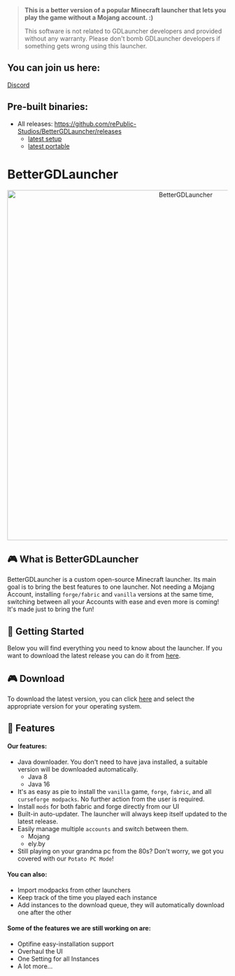 > **This is a better version of a popular Minecraft launcher that lets you play the game without a Mojang account. :)**
>
> This software is not related to GDLauncher developers and provided without any warranty. Please don't bomb GDLauncher developers if something gets wrong using this launcher.


## You can join us here:
  [Discord](https://discord.gg/tzebdd9AsM)
  
  
## Pre-built binaries:

- All releases: https://github.com/rePublic-Studios/BetterGDLauncher/releases
  - [latest setup](https://github.com/rePublic-Studios/BetterGDLauncher/releases/download/v1.4.0/BetterGDLauncher-win-setup.exe)
  - [latest portable](https://github.com/rePublic-Studios/BetterGDLauncher/releases/download/v1.4.0/BetterGDLauncher-win-portable.zip)

# BetterGDLauncher

<p align="center">
    <img width="800" height="auto" src="https://gdevs.io/showcase.jpg" alt="BetterGDLauncher" />
</p>


## 🎮 What is BetterGDLauncher

BetterGDLauncher is a custom open-source Minecraft launcher. Its main goal is to bring the best features to one launcher.
Not needing a Mojang Account, installing `forge/fabric` and `vanilla` versions at the same time, switching between all your Accounts with ease and even more is coming!
It's made just to bring the fun!

## 🚀 Getting Started

Below you will find everything you need to know about the launcher. If you want to download the latest release you can do it from [here](https://github.com/rePublic-Studios/BetterGDLauncher/releases).

## 🎮 Download

To download the latest version, you can click [here](https://github.com/rePublic-Studios/BetterGDLauncher/releases) and select the appropriate version for your operating system.

## 🎨 Features

#### Our features:

- Java downloader. You don't need to have java installed, a suitable version will be downloaded automatically.
  - Java 8
  - Java 16 
- It's as easy as pie to install the `vanilla` game, `forge`, `fabric`, and all `curseforge modpacks`. No further action from the user is required.
- Install `mods` for both fabric and forge directly from our UI
- Built-in auto-updater. The launcher will always keep itself updated to the latest release.
- Easily manage multiple `accounts` and switch between them.
  - Mojang
  - ely.by
- Still playing on your grandma pc from the 80s? Don't worry, we got you covered with our `Potato PC Mode`!

#### You can also:

- Import modpacks from other launchers
- Keep track of the time you played each instance
- Add instances to the download queue, they will automatically download one after the other

#### Some of the features we are still working on are:

- Optifine easy-installation support
- Overhaul the UI
- One Setting for all Instances
- A lot more...
